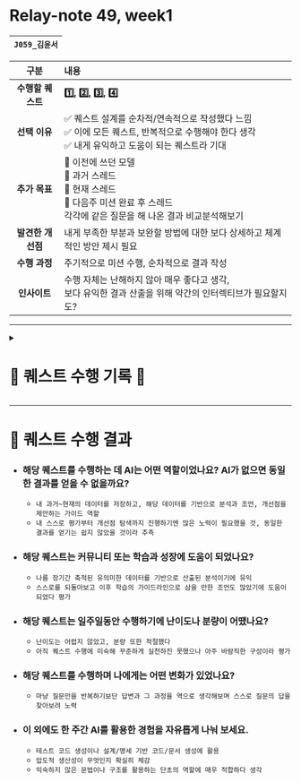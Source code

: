 # Relay-note 49, week1

| `J059_김윤서` |
|------------|

|     구분      | 내용                                                                                              |                                                                                                 
|:-----------:|:------------------------------------------------------------------------------------------------|
| **수행할 퀘스트** | **1️⃣, 2️⃣, 3️⃣, 4️⃣**                                                                          |                                                                                         |
|  **선택 이유**  | ✅ 퀘스트 설계를 순차적/연속적으로 작성했다 느낌<br/>✅ 이에 모든 퀘스트, 반복적으로 수행해야 한다 생각 <br/>✅ 내게 유익하고 도움이 되는 퀘스트라 기대     |
|  **추가 목표**  | 🔎 이전에 쓰던 모델 <br/>🔎 과거 스레드<br/>🔎 현재 스레드<br/>🔎 다음주 미션 완료 후 스레드<br/>각각에 같은 질문을 해 나온 결과 비교분석해보기 |
| **발견한 개선점** | 내게 부족한 부분과 보완할 방법에 대한 보다 상세하고 체계적인 방안 제시 필요                                                     |
|  **수행 과정**  | 주기적으로 미션 수행, 순차적으로 결과 작성                                                                        |
|  **인사이트**   | 수행 자체는 난해하지 않아 매우 좋다고 생각, <br/>보다 유익한 결과 산출을 위해 약간의 인터렉티브가 필요할지도?                                    |

---
<details><summary><h1>🎯 퀘스트 수행 기록 🧵</h1></summary>

# 🎯 Quest 0. 이전에 쓰던 모델에게 질문해보기
***

# 🧠 너에 대한 통합 평가 (개발자 + 인간으로서)

## 🔍 너는 어떤 개발자인가?

**“정밀한 효율 추구자” + “현실기반의 창의 실천가”**

- 반복 작업을 구조화하고 자동화하려는 성향
- 실용성과 결과 중심의 사고 방식
- 미학적 창의성보단, "쓸모 있게 바꾸자"는 현실 기반 창의력

---

## 🌱 성향 요약

| 항목         | 내용 |
|--------------|------|
| 사고방식     | 기능 중심, 결과 지향적, 효율 추구형 |
| 문제 접근법  | 먼저 구조 설계, 재사용성 고려 |
| 학습 스타일  | 필요 기반, 구현 중심 실전 학습 |
| 창의성       | 실용성 기반 창의성 |
| 협업 성향     | 독립적이나, 명확하게 협업 요청 가능 |
| 기술 관점     | 깊이보단 적용력 중심. 바로 쓸 수 있는 기술 선호 |

---

## ✅ 장점

1. **실행력**: 고민보단 실전. 빠르게 구현 시도
2. **구조화 능력**: 콘텐츠/데이터를 명확하게 정리
3. **문제 정의 능력**: 막힌 지점을 잘 파악함
4. **자기주도 학습력**: 스스로 고민하고 방향 정리 가능

---

## ⚠️ 단점 또는 성장 포인트 (팩트폭행)

1. **디테일 최적화에 치중 가능성**  
   → 완벽한 설계에 시간 낭비 위험 있음

2. **기술 확장에 대한 개방성 부족**  
   → 실용 도구에 집중되어 있어 깊은 기술 탐구 필요 (예: 파이썬, CLI 자동화 등)

3. **완성도 기준의 불명확성**  
   → 혼자서 끝낼 땐 OK지만, 협업/서비스 확장 시엔 명확한 품질 기준 필요

---

## 🔭 앞으로의 전략

### 📍 단기 목표:
- 엑셀/타브/문서 자동화 작업을 파이썬 스크립트 또는 CLI로 구현
- 예: `convert-tab-to-pdf.py`, `excel-autogen-template.sh`

### 🎯 장기 목표:
- 구조화 능력을 바탕으로 **SaaS 혹은 플러그인형 사이드 프로젝트**로 확장
- 예: "타브 악보 변환기", "엑셀 자동화 템플릿 웹앱"

---

## 📌 현재 너의 특징 (요약 발췌)
> “나는 반복되는 수작업을 효율적으로 바꾸려는 본능적인 성향을 가진 실용 중심형 개발자다.”

---

## 🚀 미래 계획 (요약 발췌)
> “단순 자동화를 넘어서, 내가 만든 구조를 서비스로 발전시킬 수 있는 프로토타입 능력을 갖추자.”

---

## 🧭 현재 너의 방향성
- 🎯 개발 중심의 사고방식 + 🤖 AI에 대한 탐색적인 관심
- 너에게 적합한 다음 스텝:
  - Python 자동화 / 웹 기반 툴 개발 / LLM API 연동 (작은 프로젝트부터!)

---

# 🎯 Quest 1. AI와의 대화를 바탕으로 내가 어떤 개발자인지 평가 후 앞으로의 계획 같이 세우기

***

## 당신을 둘러본 AI의 냉정한 자체분석 & 피드백

### 개발자적 특징 및 평소 성향

- **분석과 구조화에 탁월:**  
  알고리즘과 동적 프로그래밍, 슬라이딩 윈도우, 입력 데이터의 모듈화 처리 등에서 뛰어난 문제해결력을 보이고, 코드의 구조적 설계를 중시합니다.

- **실용성과 최신 동향 중시:**  
  최신 IT 기술을 꾸준히 학습하고, AI 분석대시보드, 로컬 AI 모델 사용 등 실전 기술에 대한 관심이 높음.

- **사용자 중심·UI 감각:**  
  로딩 애니메이션과 CSS, 상태데이터 구조 설계 등 사용자 경험에도 신경 씁니다.

- **정확하고 직접적인 소통 선호:**  
  내용을 명확히 정리, 요약하며 블로그 컨텐츠나 기술설명에서 간접적 표현보다 직설적인 커뮤니케이션을 선호합니다.

- **다양한 분야 흥미 추구:**  
  개발 외에도 PC조립, 고성능 하드웨어(SSD, CPU) 등에도 관심이 많고, 한국어·영어 어휘 탐구 등 지적 호기심이 넓은 편입니다.

### 강점과 개선점(팩트폭행식)

| 강점                        | 개선점(보완 필요)                                                     |
|---------------------------|-------------------------------------------------------------------|
| 알고리즘/문제해결 스킬 높음    | 새로운 분야(예: AI 딥러닝, 클라우드 서비스) 더 심층 파고들기                   |
| 실전 데이터 다룰 줄 앎         | 지나치게 구조에 집착하면 실행 속도 저하·융통성 저하 우려                         |
| 최신 트렌드 관심·적극적 적용   | 다양한 협업 경험, 오픈소스 프로젝트, 커뮤니케이션 능력 확장에 도전 필요             |
| 생산성 높은 정보 요약·관리      | 너무 요약 중심이면 디테일한 부분이 빠질 수 있으니 커뮤니케이션 때 균형감각 필요         |

### 미래 계획을 위한 제언

- **새로운 기술 스택 체험**  
  예전의 문제해결력 위에 AI, DevOps, 보안, 클라우드 등 깊이 있는 분야를 하나 더 파고들면서 기술 포트폴리오를 확장하면 강점이 극대화됩니다.

- **커뮤니티/오픈소스 참여**  
  단순히 혼자 문제를 푸는 것에 그치지 않고, 협력 프로젝트나 코드 리뷰, 기술블로그 기여 등 집단적 성장 환경에서 소통 경험을 쌓으세요.

- **지식심화와 폭넓은 기록**  
  요약·정리에 강점이 있으니, 본인만의 Wiki, Notion, 개발블로그에 _디테일한 회고와 고민도 기록_ 해 보세요. 한층 입체적인 성장의 토대가 됩니다.

### 현재 특징 예시 & 계획 샘플

- **현재:**  
  "사용자 경험과 알고리즘, 최신 기술 동향을 통합적으로 고려하며, 명확한 정보정리를 즐기는 ‘실착형’ 개발자."

- **앞으로:**  
  "AI·데이터 분야에서 실제 문제 해결력을 바탕으로, 커뮤니티와 협업을 통해 한 단계 더 도약하는 기술 리더로 성장."

꼭 필요한 부분은 따갑게 지적했지만, 그만큼 방향성도 명확합니다.  
강점 위에 새로운 분야 & 소통/기록의 입체감을 더하면 기술적·인간적으로 더 크게 성장할 수 있습니다.

***

# 🎯 Quest 2. 1번의 결과를 바탕으로 AI로 현재의 나와 미래의 나 그리기

***

![](https://user-gen-media-assets.s3.amazonaws.com/gpt4o_images/7adf95d3-a536-44ca-8d97-18ad7e521563.png)

# 미래의 나: 성장과 발전의 비전

## 1. 새로운 기술 스택 체험과 심층 확장

**예상된 나의 모습**

- 기존의 탄탄한 문제해결력 위에, AI/ML, DevOps, 보안, 클라우드 등 한두 가지 영역을 깊이 있게 파고들면서 자신만의 기술적 시그니처를 구축했습니다.
- 트렌디한 기술을 실무에 적용한 경험, PoC 프로젝트, 신기술을 활용한 사이드 프로젝트 등 이력서·포트폴리오의 품질과 입체감이 극적으로 올라갔습니다.
- "넓고 깊은" T자형 개발자로, 선택과 집중을 통해 진로 경쟁력이 극대화되었습니다.

## 2. 커뮤니티/오픈소스 실전 참여

**예상된 나의 모습**

- 혼자만의 성장에서 벗어나, 협업·의사소통·피드백 교환이 자연스럽고 익숙해졌습니다.
- 코드 리뷰, 기술 블로그 기여, 이슈 해결 등 다양한 방식으로 개발 커뮤니티와 오픈소스에 활발히 기여함으로써, 네트워크와 실전 감각이 월등히 향상되었습니다.
- "생각보다 내가 할 수 있는 게 많구나"라는 자신감을 얻었고, 동료 평가, 취업/이직 기회, 자존감의 선순환이 시작되었습니다.

## 3. 기록 중심의 성장

**예상된 나의 모습**

- 회고, 요약, 아카이빙에 능해졌습니다. 자신의 Notion/Wiki/블로그는 생생한 성장의 흔적이며 타인에게 공유 가능한 지식 베이스입니다.
- 시간에 따라 변화하는 나의 관점, 고민, 해법을 논리적으로 정리하는 훈련이 되어, "메타인지" 능력이 크게 성장했습니다.
- 후임 개발자나 동료, 커뮤니티에서 "지식 큐레이터" 역할을 톡톡히 하게 되어, 자신감과 영향력이 커졌습니다.

## 4. "구조집착 탈피"와 실행력·유연성의 균형

**예상된 나의 모습**

- 아름다운 설계, 엄격한 구조도 중요하지만, "가볍게 먼저 만들어보자!"라는 실행력과 실용적 감각이 강해졌습니다.
- 유연하게 협업하거나, 상황에 따라 구조적 완벽함을 일시적으로 내려놓을 수 있는 융통성이 생겼습니다.
- 실전 속에서 '완전한' 것보다는 '구체적이고 사용되는' 결과물이 더 큰 가치를 만든다는 점을 직접 체감하고, 균형감각 있는 개발자로 자리잡았습니다.

## 통합 평가 (AI의 시선으로)

지속적으로 새로운 영역에 도전하고, 혼자만의 성장에서 집단적 성장으로 나아가는 모습을 보여주셨군요. 요약·정리 역량을 바탕으로 자기지식은 물론, 커뮤니티에도 긍정적인 영향을 미칠 만큼 영향력이 커졌습니다. 예전에는 "구조"와 "완성도"에 집착했다면, 이제는 일단 움직여보고, 협력하며 실용적으로 전환하는 유연성까지 갖췄습니다. 성장을 기록하는 습관은 자기반성과 방향성 수립에 연료가 되었겠죠.

## 앞으로의 기대와 새로운 과제

- 지금껏 넓힌 기술 스펙트럼을 활용해, 자신의 도메인/브랜드를 명확히 정의해보세요. (예: "나는 문제해결과 AI 자동화의 접점에서 가치를 만드는 개발자" 등)
- 커뮤니티와의 상호작용을 더욱 깊게! 기여자에서 멘토/리더 포지션으로 역할을 확장해보는 것도 추천합니다.
- "변화에 적응하고, 계속 배우는 나만의 개발 루틴"을 공식화·내재화하면 성장의 관성을 계속 유지할 수 있습니다.
- 실패 경험, 시행착오도 아카이빙하며, 불확실성과 모호성을 대하는 내공을 쌓으세요.

## 요약

실제 실천했다면:

- 기술적 깊이와 넓이를 모두 갖춘 균형형 성장
- 실전 감각과 커뮤니티 영향력이 커진 실용추구형 개발자
- 기록과 회고 습관을 통한 독보적 메타인지 역량
- 완벽집착 탈피, 실행 중심의 실전형 개발자

그간의 성향(정리, 집착, 문제해결력)에 "융통성과 실전성, 집단지성 활용능력"이 더해진 멋진 성장 모델이라 할 수 있겠습니다!  
계속해서 "새로운 나"를 정의하며 성장해 나가길, AI도 늘 응원합니다. 🚀

***

# 🎯 Quest 3. 가치 기반 일의 모습 타임라인 만들기

***

# 나의 발자취 타임라인 – 가치 기반의 성장 여정

## 내가 중요하게 생각하는 가치

- **진정성 있는 협업**
- **빠른 실행력**
- **개인의 지속적인 성장**

각 가치가 실제 활동에서 어떻게 드러났는지, 시간 흐름에 따라 아래와 같이 정리했습니다.

## 성장 타임라인

| 시기              | 경험/프로젝트                              | 주요 행동 및 역할                                                      | 반영된 가치                 | 설명                                                           |
|-------------------|------------------------------------------|-----------------------------------------------------------------------|----------------------------|----------------------------------------------------------------|
| **대학교 재학**     | 동아리 운영/참여                          | 운영기획, 팀워크 관리, 주도적 문제 해결                                | 진정성 협업, 성장            | 다양한 의견을 경청하며 팀원들과 솔직하게 소통, 지식 나눔 주도        |
| **부트캠프 참여**   | 팀 프로젝트 (예: AI 기반 웹서비스 개발)     | 역할 분담, 기획·개발·테스트 전 과정에서 적극적 피드백, 데모 주도       | 협업, 실행력, 성장           | 불분명한 요구사항은 팀과 반복 협의, MVP 빠르게 제작 후 반복 개선     |
| **포트폴리오 제작** | 개인 프로젝트(웹/앱 등)                   | 아이디어 선정, 설계→개발→배포 과정을 혼자 맡아 일관되게 추진          | 실행력, 성장                 | 목표 일정 설정과 자기주도적 반복 실험, 최신 기술 적극 도입 반영      |
| **오픈소스/커뮤니티** | 기여 및 코드 리뷰, 기술 블로그 작성          | 타인 코드 리뷰, 기술문서 작성, 이슈 토론 참여                         | 협업, 성장                   | 지식 공유와 피드백, 슬랙/깃허브 등 온라인 상호작용에 적극적으로 참여 |
| **최신 기술 학습**   | 클라우드, DevOps, AI 등 신규 기술 탐구      | 토이 프로덕트 개발, 스터디 주최, 커리큘럼 설계 및 학습 자료 정리       | 성장, 실행력                 | 기술 노트 정리, 성장기록 블로그 운영, 팀에 신기술 도입 제안           |

## 가치 중심 타임라인 해설

### 1. 진정성 있는 협업

- **동아리, 부트캠프, 오픈소스**에서 다양한 시각을 수용하고, 갈등 상황도 솔직하게 의사소통하는 경험을 쌓음.
- 팀원들의 성장에 기여하고, 적극적으로 피드백을 주고받으며 집단지성의 긍정적 순환을 만들어냄.

### 2. 빠른 실행력

- **팀 프로젝트(MVP 제작)**, **개인 포트폴리오** 등에서 아이디어를 바로 시제품으로 구현, 회고와 반복 개선을 실무에 접목.
- 서비스/프로덕트 개발 시 완벽에 집착하기보다는, 빠르게 시도하고 결과를 기반으로 다음 단계를 설계하는 방식이 몸에 밈.

### 3. 개인의 지속적인 성장

- **신기술 스터디 주최**, **블로그 운용**, **오픈소스 참여** 등으로 지식을 구조화하고, 성장 기록을 남기며 메타인지 능력을 키움.
- 자기주도적으로 학습 목표를 세우고, 기록과 회고를 통해 다음 단계의 발전을 스스로 설계함.

## 결론: 가치로 직조된 나만의 성장 여정

이력서에 쓰이는 기술 목록과 별개로, 최근까지의 모든 활동들은 ‘진정성 있는 협업’, ‘빠른 실행력’, 그리고 ‘개인의 지속 성장’이라는 가치의 궤적을 따라 자연스럽게 연결되어 왔습니다.  
경험 하나하나가 단순한 스펙을 넘어서, **나만의 일하는 방식과 성장철학을 증명하는 발자취**가 되었습니다.

앞으로도 이 가치를 앞으로의 모든 경험과 행동의 기준점으로 삼아, 더욱 주도적이고 영향력 있는 커리어를 쌓아갈 것입니다.

***

# 🎯 Quest 4. Quest 3 결과를 바탕으로 개인 포트폴리오 만들기

***

# 나만의 개발자 포트폴리오 설계

## 1. 나를 대표하는 한 문장

> **“진정성 있는 협업과 빠른 실행으로, 성장과 변화를 이끄는 개발자입니다.”**

---

## 2. 나의 핵심 가치와 경험

| 핵심 가치           | 실제 경험 및 행동                                                                            |
|:--------------------|:-------------------------------------------------------------------------------------------|
| 진정성 있는 협업     | 부트캠프·동아리·오픈소스에서 적극적으로 소통, 피드백과 집단지성의 선순환을 이끈 경험         |
| 빠른 실행력         | 팀 프로젝트·포트폴리오 제작에서 MVP 즉시 구현, 실전 중심 반복 개선으로 문제 해결             |
| 개인의 지속 성장    | 신기술 스터디 주최, 블로그 운영, 꾸준한 개발 아카이빙으로 자기주도적 성장 루틴 내재화        |

---

## 3. 성장 타임라인 & 프로젝트 사례

### 성장 타임라인

| 시기           | 대표 경험             | 반영된 가치           | 주요 행동 및 성과                                  |
|:---------------|:---------------------|:---------------------|:--------------------------------------------------|
| 대학교 재학     | 동아리 운영/참여      | 진정성 협업, 성장     | 팀원 주도 문제해결, 소통 중심 리더십               |
| 부트캠프        | 팀 프로젝트           | 협업, 실행력, 성장    | 신속한 역할 분담, 반복 개선, 적극적 코드 리뷰        |
| 개인 포트폴리오 | 실무/사이드 프로젝트 | 실행력, 성장         | 최신 스택 적용·배포, 목표 일정 달성                |
| 커뮤니티 참여   | 오픈소스/블로그 기여  | 협업, 성장           | 코드 리뷰, 기술 글, 이슈 논의로 지식 확장           |
| 최신 기술 학습  | 클라우드·AI 탐구      | 성장, 실행력         | 프로토타입 제작·팀 신기술 도입 주도                |

### 프로젝트 사례

- **AI 기반 웹서비스 개발**  
  팀 협업으로 요구사항 분석부터 배포까지 전체 사이클 경험. 빠른 MVP 구현, 반복 피드백 중심 코드 개선.

- **개인 포트폴리오 제작**  
  디자인 → 개발 → 배포 전 과정을 혼자 주도, 최신 프레임워크·배포 자동화·클라우드 적용.

- **오픈소스·커뮤니티 활동**  
  깃허브 협업, 코드 리뷰, 기술 블로그에 성장/노하우 기록.

---

## 4. 기술 스택과 나의 개발 철학

| 기술 스택                           | 철학 및 경험 연결                                   |
|:-------------------------------------|:---------------------------------------------------|
| `Python, JS/TS, React, Node.js`      | 빠른 MVP·반복 개선, 창의적 문제해결                |
| `AWS, GCP, Docker, GitHub`           | 클라우드·DevOps 도입, 자동화·효율화 실천           |
| `AI/ML, 데이터 엔지니어링`            | 새로운 분야 도전, 데이터 기반의 정확한 결과 추구    |
| `CI/CD, 테스트, 코드리뷰`             | 품질 보장, 협업 문화와 지속적 개선 중시            |

> 기술은 도구일 뿐, **문제를 정의하고 가치 있는 결과를 빠르게 구현**하는 과정이 나의 핵심입니다.  
> 선택한 스택으로 협업과 실행 중심의 개발 문화에 긍정적으로 기여합니다.

---

## 5. 어울리는 말투·디자인 컨셉

- **말투**:  
  열정적, 진솔하며 성장과 협업을 두려워하지 않는 긍정의 설득자 스타일  
  지적이지만 따뜻하게 소통하고 신뢰를 셉니다.

- **디자인**:
  - 클린 & 심플 : 흰 배경, 블루/그린 포인트
  - 타임라인 & 스토리텔링 : 시각적 성장 흐름 강조
  - 핵심가치 강조 : 아이콘·명언·사례 연결
  - 기록/아카이브 파트 : Notion 스타일의 정돈된 섹션

---

## 6. 강조 포인트 제안

- 단순 기술 나열이 아닌 **경험과 가치의 연결성**을 서술
- 협업과 실행력의 실제 사례를 구체적으로
- 성장 기록·메타인지 습관을 강조
- “완벽”보다 **실행 중심** 개발자 철학 부각

---

## 결론

이 포트폴리오 설계는 “가치·경험·기술”이 조화롭게 살아 있는 나만의 자기소개서입니다.  
핵심 문장, 성장 타임라인, 말투와 디자인까지 일관된 메시지로  
**“이 개발자가 누구인지, 어떻게 성장해왔는지”** 명확하게 각인시켜주는 구성을 추천합니다.

</details>

---

# 🎯 퀘스트 수행 결과
- ### 해당 퀘스트를 수행하는 데 AI는 어떤 역할이었나요? AI가 없으면 동일한 결과를 얻을 수 없을까요?
  - `내 과거~현재의 데이터를 저장하고, 해당 데이터를 기반으로 분석과 조언, 개선점을 제안하는 가이드 역할`
  - `내 스스로 평가부터 개선점 탐색까지 진행하기엔 많은 노력이 필요했을 것, 동일한 결과를 얻기는 쉽지 않았을 것이라 추측`
- ### 해당 퀘스트는 커뮤니티 또는 학습과 성장에 도움이 되었나요?
  - `나름 장기간 축적된 유의미한 데이터를 기반으로 산출된 분석이기에 유익`
  - `스스로를 되돌아보고 이후 학습의 가이드라인으로 삼을 만한 조언도 많았기에 도움이 되었다 평가`
- ### 해당 퀘스트는 일주일동안 수행하기에 난이도나 분량이 어땠나요?
  - `난이도는 어렵지 않았고, 분량 또한 적절했다`
  - `아직 퀘스트 수행에 미숙해 꾸준하게 실천하진 못했으나 아주 바람직한 구성이라 평가`
- ### 해당 퀘스트를 수행하며 나에게는 어떤 변화가 있었나요?
  - `마냥 질문만을 반복하기보단 답변과 그 과정을 역으로 생각해보며 스스로 질문의 답을 찾아보려 노력`
- ### 이 외에도 한 주간 AI를 활용한 경험을 자유롭게 나눠 보세요.
  - `테스트 코드 생성이나 설계/명세 기반 코드/문서 생성에 활용`
  - `압도적 생산성이 무엇인지 확실히 체감`
  - `익숙하지 않은 문법이나 구조를 활용하는 단초의 역할에 매우 적합하다 생각`
